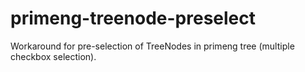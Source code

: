 # primeng-treenode-preselect
Workaround for pre-selection of TreeNodes in primeng tree (multiple checkbox selection).
